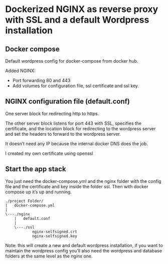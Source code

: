# Dockerized NGINX as reverse proxy with SSL and a default Wordpress installation
## Docker compose
Default wordpress config for docker-compose from docker hub.

Added NGINX:
  - Port forwarding 80 and 443
  - Add volumes for configuration file, ssl certificate and ssl key.

## NGINX configuration file (default.conf)
One server block for redirecting http to https.

The other server block listens for port 443 with SSL, specifies the certificate, and the location block for redirecting to the wordpress server and set the headers to forward to the wordpress server.

It doesn’t need any IP because the internal docker DNS does the job.


I created my own certificate using openssl

## Start the app stack
You just need the docker-compose.yml and the nginx folder with the config file and the certificate and key inside the folder ssl. Then with docker compose up it’s up and running.

```
./project Folder/
|   docker-compose.yml
|
\---./nginx
    |   default.conf
    |   
    \---./ssl
            nginx-selfsigned.crt
            nginx-selfsigned.key
```

Note: this will create a new and default wordpress installation, if you want to maintain the wordpress config you’ll also need the wordpress and database folders at the same level as the nginx one.
